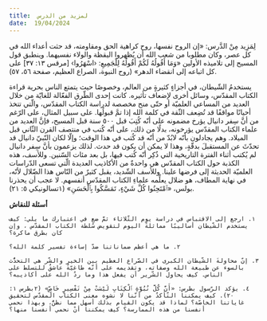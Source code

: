 ```yaml
---
title:  لمزيد من الدرس
date:  19/04/2024
---
```


لِمَزِيد مِنْ الدَّرس: «إن الروح نفسها، روح كراهية الحق ومقاومته، قد حثت أعداء الله في كل عصر، وكان مطلوبا من شعب الله أن يُظهروا اليقظة والولاء نفسيهما. وينطبق قول المسيح إلى تلاميذه الأولين «وَمَا أَقُولُهُ لَكُمْ أَقُولُهُ لِلْجَمِيعِ: ‹اسْهَرُوا› [مرقس ١٣: ٣٧] على كل اتباعه إلى انقضاء الدهر» (روح النبوة، الصراع العظيم، صفحة ٥٦، ٥٧).

يستخدمُ الشّيطان، في أجزاءٍ كثيرةٍ من العالم، وخصوصًا حيث يتمتع الناس بحرية قراءة الكتاب المقدّس، وسائل أخرى لإضعاف تأثيره. كانت إحدى الطّرق الفعّالة للغايّة من خلال العديد من المساعي العلميّة أو حتّى منح مخصصة لدراسة الكتاب المقدّس، والّتي تتخذ أحيانًا مواقفًا قد تُضِعف الثّقة في كلمة الله إذا تمَّ قبولُها. على سبيل المثال، على الرّغم من أنَّ سِفر دانيال يؤرخ مضمونه على أنّه كُتِبَ قبل ٥٠٠ سنة قبل المسيح، فإنَّ العديد من علماء الكتاب المقدّس يؤرخونه، بدلًا من ذلك، على أنّه كُتب في منتصف القرن الثّاني قبل الميلاد. وهم يجادلون بأنّه لابُدّ من أنّه قد كُتب في هذا الوقت؛ وإلّا لكان النّبيّ دانيال قد تحدّثَ عن المستقبلَ بدقّةٍ، وهذا لا يمكن أن يكون قد حدث. لذلك يزعمون بأنَّ سِفر دانيال لم يُكتب أثناء الفترة التاريخية التي ذُكِر أنّه كُتب فيها، بل بعد مئات السّنين. وللأسف، هذه الكذبة حول الكتاب المقدّس هي واحدةٌ من الأكاذيب العديدة الّتي تسعى الدّراسات العلميّة الحديثة إلى فرضها علينا. وللأسف الشّديد، يقبل كثيرٌ من النّاس هذا الضّلال لأنّه، في نهاية المطاف، هو ضلال يعلِّمه علماءِ الكتاب المقدّس أنفسهم. لا عجب أن يحذرنا بولس، «ٱمْتَحِنُوا كُلَّ شَيْءٍ، تَمَسَّكُوا بِٱلْحَسَنِ» (١تسالونيكي ٥: ٢١).

**أسئلة للنقاش**

`١. ارجع إلى الاقتباس في دراسة يوم الثّلاثاء ثمَّ ضع في اعتبارك ما يلي: كيف يستخدم الشّيطان أساليبًا مماثلةً اليوم لتقويض سُلطة الكتاب المقدّس ، وإن كان بطرق ماكرة؟`

`٢. ما هي أعظم ضماناتنا ضدّ إساءة تفسير كلمة الله؟`

`٣. إنّ محاولةَ الشّيطان الكبرى في الصّراع العظيم بين الخير والشّر هي التحدُّث بالسوء عن طبيعة الله وصفاته، وتقديمه على أنّه طاغيّةٌ عاشقٌ للتسلط على الناس. كيف يحاول الشّرير أن يفعل هذا وما ردُ الله على أكاذيبه؟`

`٤. يؤكد الرّسول بطرس: «أَنَّ كُلَّ نُبُوَّةِ ٱلْكِتَابِ لَيْسَتْ مِنْ تَفْسِيرٍ خَاصٍّ» (٢بطرس ١: ٢٠). كيف يمكننا التّأكدُ من أنّنا لا نشوه معنى الكتاب المقدّس لتحقيق غاياتنا الخاصّة؟ لماذا قد يكون القيام بذلك أسهل مما نظنُّ، وبهذا نحمي أنفسنا من هذه الممارسة؟ كيف يمكننا أنْ نحمي أنفسنا منها؟`